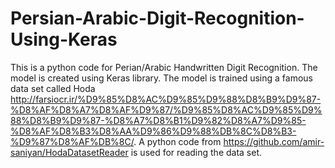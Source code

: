 # Persian-Arabic-Digit-Recognition-Using-Keras
This is a python code for Perian/Arabic Handwritten Digit Recognition.
The model is created using Keras library.
The model is trained using a famous data set called Hoda http://farsiocr.ir/%D9%85%D8%AC%D9%85%D9%88%D8%B9%D9%87-%D8%AF%D8%A7%D8%AF%D9%87/%D9%85%D8%AC%D9%85%D9%88%D8%B9%D9%87-%D8%A7%D8%B1%D9%82%D8%A7%D9%85-%D8%AF%D8%B3%D8%AA%D9%86%D9%88%DB%8C%D8%B3-%D9%87%D8%AF%DB%8C/.
A python code from https://github.com/amir-saniyan/HodaDatasetReader is used for reading the data set.
